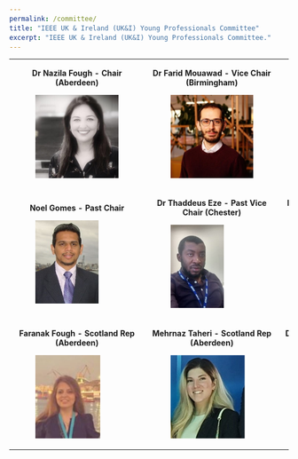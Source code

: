 ```yaml
---
permalink: /committee/
title: "IEEE UK & Ireland (UK&I) Young Professionals Committee"
excerpt: "IEEE UK & Ireland (UK&I) Young Professionals Committee."
---
```

<table>
    <tr>
        <td>
            <p style="text-align: center;"><strong>Dr Nazila Fough - Chair (Aberdeen)</strong></p>
            <figure>
                <img src="/assets/images/committee/Nazila.jpg" style="max-width:150px; height:150px">
            </figure>
        </td>
        <td>
            <p style="text-align: center;"><strong>Dr Farid Mouawad - Vice Chair (Birmingham)</strong></p>
            <figure>
                <img src="/assets/images/committee/Farid.jpg" style="max-width:150px; height:150px">
            </figure>
        </td>
        <td>
            <p style="text-align: center;"><strong>Rajitha De Silva - Secretary (Lincoln</strong></p>
            <figure>
                <img src="/assets/images/committee/Rajitha.jpg" style="max-width:150px; height:150px">
            </figure>
        </td>
        <td>
            <p style="text-align: center;"><strong>Koushik Kumar Nundy - Treasurer (Dublin))strong></p>
            <figure>
                <img src="/assets/images/committee/Koushik Nundy.JPG" style="max-width:150px; height:150px">
            </figure>
        </td>
        <td>
            <p style="text-align: center;"><strong>Dr Opeyemi Ajibola - Webmaster (Leeds)</strong></p>
            <figure>
                <img src="/assets/images/committee/Opeyemi.jpg" style="max-width:150px; height:150px">
            </figure>
        </td>
    </tr>
    <tr>
        <td>
            <p style="text-align: center;"><strong>Noel Gomes - Past Chair</strong></p>
            <figure>
                <img src="/assets/images/committee/Noel.jpg" style="max-width:150px; height:150px">
            </figure>
        </td>
        <td>
            <p style="text-align: center;"><strong>Dr Thaddeus Eze - Past Vice Chair (Chester)</strong></p>
            <figure>
                <img src="/assets/images/committee/Thaddeus.jpg" style="max-width:150px; height:150px">
            </figure>
        </td>
        <td>
            <p style="text-align: center;"><strong>Dr Othman Younus - England Rep (Northumbria)</strong></p>
            <figure>
                <img src="/assets/images/committee/Othman.jpg" style="max-width:150px; height:150px">
            </figure>
        </td>
        <td>
            <p style="text-align: center;"><strong>Dr Daniel Martins - England Rep (Essex)</strong></p>
            <figure>
                <img src="/assets/images/committee/Daniel.JPG" style="max-width:150px; height:150px">
            </figure>
        </td>
        <td>
            <p style="text-align: center;"><strong>Dr Peyman Heydarian - Industry Liaison (London)</strong></p>
            <figure>
                <img src="/assets/images/committee/Peyman.jpg" style="max-width:150px; max-height:150px">
            </figure>
        </td>
    </tr>
    <tr>
        <td>
            <p style="text-align: center;"><strong>Faranak Fough - Scotland Rep (Aberdeen)</strong></p>
            <figure>
                <img src="/assets/images/committee/Faranak.jpg" style="max-width:150px; height:150px">
            </figure>
        </td>
        <td>
            <p style="text-align: center;"><strong>Mehrnaz Taheri - Scotland Rep (Aberdeen)</strong></p>
            <figure>
                <img src="/assets/images/committee/Mehrnaz.jpg" style="max-width:150px; height:150px">
            </figure>
        </td>
        <td>
            <p style="text-align: center;"><strong>Dr Fengzhou Wang - Scotland Rep (Edinburgh)</strong></p>
            <figure>
                <img src="/assets/images/committee/Fengzhou.jpg" style="max-width:150px; height:150px">
            </figure>
        </td>
        <td>
            <p style="text-align: center;"><strong>Dr Imran Ansari - Scotland Rep (Glasgow)</strong></p>
            <figure>
                <img src="/assets/images/committee/Imran.png" style="max-width:150px; height:150px">
            </figure>
        </td>
        <td>
        </td>
    </tr>
</table>

